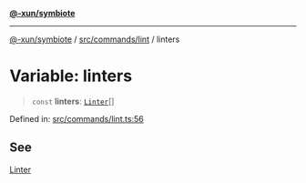 [**@-xun/symbiote**](../../../../README.md)

***

[@-xun/symbiote](../../../../README.md) / [src/commands/lint](../README.md) / linters

# Variable: linters

> `const` **linters**: [`Linter`](../enumerations/Linter.md)[]

Defined in: [src/commands/lint.ts:56](https://github.com/Xunnamius/symbiote/blob/2e287e33709b516a0ca83d4aca24e98dc1018688/src/commands/lint.ts#L56)

## See

[Linter](../enumerations/Linter.md)

